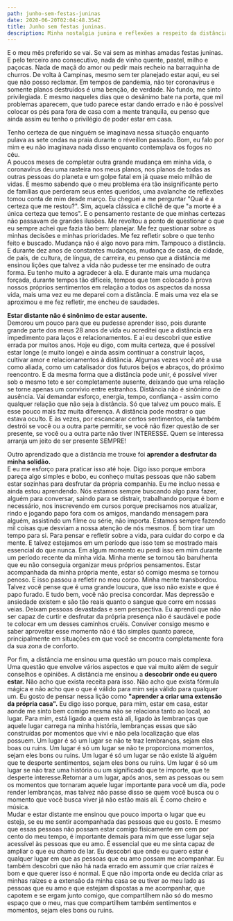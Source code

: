 ```yaml
---
path: junho-sem-festas-juninas
date: 2020-06-20T02:04:48.354Z
title: Junho sem festas juninas.
description: Minha nostalgia junina e reflexões a respeito da distância.
---
```

E o meu mês preferido se vai. Se vai sem as minhas amadas festas juninas. E pelo terceiro ano consecutivo, nada de vinho quente, pastel, milho e paçocas. Nada de maçã do amor ou pedir mais recheio na barraquinha de churros. De volta à Campinas, mesmo sem ter planejado estar aqui, eu sei que não posso reclamar. Em tempos de pandemia, não ter coronavírus e somente planos destruídos é uma benção, de verdade. No fundo, me sinto privilegiada. E mesmo naqueles dias que o desânimo bate na porta, que mil problemas aparecem, que tudo parece estar dando errado e não é possível colocar os pés para fora de casa com a mente tranquila, eu penso que ainda assim eu tenho o privilégio de poder estar em casa.

Tenho certeza de que ninguém se imaginava nessa situação enquanto pulava as sete ondas na praia durante o réveillon passado. Bom, eu falo por mim e eu não imaginava nada disso enquanto contemplava os fogos no céu.\
A poucos meses de completar outra grande mudança em minha vida, o coronavírus deu uma rasteira nos meus planos, nos planos de todas as outras pessoas do planeta e um golpe fatal em já quase meio milhão de vidas. E mesmo sabendo que o meu problema era tão insignificante perto de famílias que perderam seus entes queridos, uma avalanche de reflexões tomou conta de mim desde março. Eu cheguei a me perguntar "Qual é a certeza que me restou?". Sim, aquela clássica e clichê de que "a morte é a única certeza que temos". E o pensamento restante de que minhas certezas não passavam de grandes ilusões. Me revoltou a ponto de questionar o que eu sempre achei que fazia tão bem: planejar. Me fez questionar sobre as minhas decisões e minhas prioridades. Me fez refletir sobre o que tenho feito e buscado. Mudança não é algo novo para mim. Tampouco a distância. E durante dez anos de constantes mudanças, mudança de casa, de cidade, de país, de cultura, de língua, de carreira, eu penso que a distância me ensinou lições que talvez a vida não pudesse ter me ensinado de outra forma. Eu tenho muito a agradecer à ela. E durante mais uma mudança forçada, durante tempos tão difíceis, tempos que tem colocado à prova nossos próprios sentimentos em relação a todos os aspectos da nossa vida, mais uma vez eu me deparei com a distância. E mais uma vez ela se aproximou e me fez refletir, me encheu de saudades.

**Estar distante não é sinônimo de estar ausente.**\
Demorou um pouco para que eu pudesse aprender isso, pois durante grande parte dos meus 28 anos de vida eu acreditei que a distância era impedimento para laços e relacionamentos. E aí eu descobri que estive errada por muitos anos. Hoje eu digo, com muita certeza, que é possível estar longe (e muito longe) e ainda assim continuar a construir laços, cultivar amor e relacionamentos à distância. Algumas vezes você até a usa como aliada, como um catalisador dos futuros beijos e abraços, do próximo reencontro. E da mesma forma que a distância pode unir, é possível viver sob o mesmo teto e ser completamente ausente, deixando que uma relação se torne apenas um convívio entre estranhos. Distância não é sinônimo de ausência. Vai demandar esforço, energia, tempo, confiança - assim como qualquer relação que não seja à distância. Só que talvez um pouco mais. E esse pouco mais faz muita diferença. A distância pode mostrar o que estava oculto. E às vezes, por escancarar certos sentimentos, ela também destrói se você ou a outra parte permitir, se você não fizer questão de ser presente, se você ou a outra parte não tiver INTERESSE. Quem se interessa arranja um jeito de ser presente SEMPRE!

Outro aprendizado que a distância me trouxe foi **aprender a desfrutar da minha solidão.**\
E eu me esforço para praticar isso até hoje. Digo isso porque embora pareça algo simples e bobo, eu conheço muitas pessoas que não sabem estar sozinhas para desfrutar da própria companhia. Eu me incluo nessa e ainda estou aprendendo. Nós estamos sempre buscando algo para fazer, alguém para conversar, saindo para se distrair, trabalhando porque é bom e necessário, nos inscrevendo em cursos porque precisamos nos atualizar, rindo e jogando papo fora com os amigos, mandando mensagem para alguém, assistindo um filme ou série, não importa. Estamos sempre fazendo mil coisas que desviam a nossa atenção de nós mesmos. É bom tirar um tempo para si. Para pensar e refletir sobre a vida, para cuidar do corpo e da mente. E talvez estejamos em um período que isso tem se mostrado mais essencial do que nunca. Em algum momento eu perdi isso em mim durante um período recente da minha vida. Minha mente se tornou tão barulhenta que eu não conseguia organizar meus próprios pensamentos. Estar acompanhada da minha própria mente, estar só comigo mesma se tornou penoso. E isso passou a refletir no meu corpo. Minha mente transbordou. Talvez você pense que é uma grande loucura, que isso não existe e que é papo furado. E tudo bem, você não precisa concordar. Mas depressão e ansiedade existem e são tão reais quanto o sangue que corre em nossas veias. Deixam pessoas devastadas e sem perspectiva. Eu aprendi que não ser capaz de curtir e desfrutar da própria presença não é saudável e pode te colocar em um desses caminhos cruéis. Conviver consigo mesmo e saber aproveitar esse momento não é tão simples quanto parece, principalmente em situações em que você se encontra completamente fora da sua zona de conforto.

Por fim, a distância me ensinou uma questão um pouco mais complexa. Uma questão que envolve vários aspectos e que vai muito além de seguir conselhos e opiniões. A distância me ensinou a **descobrir onde eu quero estar.** Não acho que exista receita para isso. Não acho que exista fórmula mágica e não acho que o que é válido para mim seja válido para qualquer um. Eu gosto de pensar nessa lição como **"aprender a criar uma extensão da própria casa".** Eu digo isso porque, para mim, estar em casa, estar aonde me sinto bem comigo mesma não se relaciona tanto ao local, ao lugar. Para mim, está ligado a quem está ali, ligado às lembranças que aquele lugar carrega na minha história, lembranças essas que são construídas por momentos que vivi e não pela localização que elas possuem. Um lugar é só um lugar se não te traz lembranças, sejam elas boas ou ruins. Um lugar é só um lugar se não te proporciona momentos, sejam eles bons ou ruins. Um lugar é só um lugar se não existe lá alguém que te desperte sentimentos, sejam eles bons ou ruins. Um lugar é só um lugar se não traz uma história ou um significado que te importe, que te desperte interesse.Retornar a um lugar, após anos, sem as pessoas ou sem os momentos que tornaram aquele lugar importante para você um dia, pode render lembranças, mas talvez não passe disso se quem você busca ou o momento que você busca viver já não estão mais ali. É como cheiro e música.\
Mudar e estar distante me ensinou que pouco importa o lugar que eu esteja, se eu me sentir acompanhada das pessoas que eu gosto. E mesmo que essas pessoas não possam estar comigo fisicamente em cem por cento do meu tempo, é importante demais para mim que esse lugar seja acessível às pessoas que eu amo. É essencial que eu me sinta capaz de ampliar o que eu chamo de lar. Eu descobri que onde eu quero estar é qualquer lugar em que as pessoas que eu amo possam me acompanhar. Eu também descobri que não há nada errado em assumir que criar raízes é bom e que querer isso é normal. E que não importa onde eu decida criar as minhas raízes e a extensão da minha casa se eu tiver ao meu lado as pessoas que eu amo e que estejam dispostas a me acompanhar, que capotem e se ergam junto comigo, que compartilhem não só do mesmo espaço que o meu, mas que compartilhem também sentimentos e momentos, sejam eles bons ou ruins.
